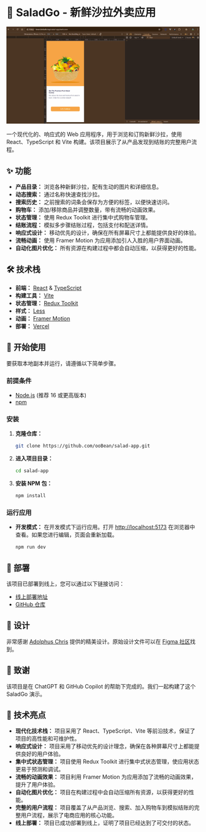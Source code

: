 # 🥗 SaladGo - 新鲜沙拉外卖应用

![SaladGo GIF](https://raw.githubusercontent.com/ooBean/AssetHub/main/gifs/saladGo/saladGo.gif)

一个现代化的、响应式的 Web 应用程序，用于浏览和订购新鲜沙拉，使用 React、TypeScript 和 Vite 构建。该项目展示了从产品发现到结账的完整用户流程。

## ✨ 功能

- **产品目录：** 浏览各种新鲜沙拉，配有生动的图片和详细信息。
- **动态搜索：** 通过名称快速查找沙拉。
- **搜索历史：** 之前搜索的词条会保存为方便的标签，以便快速访问。
- **购物车：** 添加/移除商品并调整数量，带有流畅的动画效果。
- **状态管理：** 使用 Redux Toolkit 进行集中式购物车管理。
- **结账流程：** 模拟多步骤结账过程，包括支付和配送详情。
- **响应式设计：** 移动优先的设计，确保在所有屏幕尺寸上都能提供良好的体验。
- **流畅动画：** 使用 Framer Motion 为应用添加引人入胜的用户界面动画。
- **自动化图片优化：** 所有资源在构建过程中都会自动压缩，以获得更好的性能。

## 🛠️ 技术栈

- **前端：** [React](https://reactjs.org/) & [TypeScript](https://www.typescriptlang.org/)
- **构建工具：** [Vite](https://vitejs.dev/)
- **状态管理：** [Redux Toolkit](https://redux-toolkit.js.org/)
- **样式：** [Less](https://lesscss.org/)
- **动画：** [Framer Motion](https://www.framer.com/motion/)
- **部署：** [Vercel](https://vercel.com/)

## 🚀 开始使用

要获取本地副本并运行，请遵循以下简单步骤。

### 前提条件

- [Node.js](https://nodejs.org/) (推荐 16 或更高版本)
- [npm](https://www.npmjs.com/)

### 安装

1.  **克隆仓库：**
    ```sh
    git clone https://github.com/ooBean/salad-app.git
    ```
2.  **进入项目目录：**
    ```sh
    cd salad-app
    ```
3.  **安装 NPM 包：**
    ```sh
    npm install
    ```

### 运行应用

- **开发模式：**
  在开发模式下运行应用。打开 [http://localhost:5173](http://localhost:5173) 在浏览器中查看。如果您进行编辑，页面会重新加载。
  ```sh
  npm run dev
  ```

## 🚀 部署

该项目已部署到线上，您可以通过以下链接访问：

- [线上部署地址](http://bean.binballs.top/salad-app/)
- [GitHub 仓库](https://github.com/ooBean/salad-app)

## 🎨 设计

非常感谢 [Adolphus Chris](https://www.figma.com/@dev_khris) 提供的精美设计。原始设计文件可以在 [Figma 社区](https://www.figma.com/community/file/875021148028188871)找到。

## 🙏 致谢

该项目是在 ChatGPT 和 GitHub Copilot 的帮助下完成的。我们一起构建了这个 SaladGo 演示。

## 🌟 技术亮点

- **现代化技术栈：** 项目采用了 React、TypeScript、Vite 等前沿技术，保证了项目的高性能和可维护性。
- **响应式设计：** 项目采用了移动优先的设计理念，确保在各种屏幕尺寸上都能提供良好的用户体验。
- **集中式状态管理：** 项目使用 Redux Toolkit 进行集中式状态管理，使应用状态更易于预测和调试。
- **流畅的动画效果：** 项目利用 Framer Motion 为应用添加了流畅的动画效果，提升了用户体验。
- **自动化图片优化：** 项目在构建过程中会自动压缩所有资源，以获得更好的性能。
- **完整的用户流程：** 项目覆盖了从产品浏览、搜索、加入购物车到模拟结账的完整用户流程，展示了电商应用的核心功能。
- **线上部署：** 项目已成功部署到线上，证明了项目已经达到了可交付的状态。
